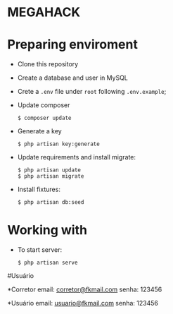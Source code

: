 # MEGAHACK


# Preparing enviroment

* Clone this repository
* Create a database and user in MySQL 
* Crete a `.env` file under `root` following `.env.example`;

* Update composer

    ```
    $ composer update
    ```

* Generate a key

    ```
    $ php artisan key:generate

    ```
* Update requirements and install migrate:

	```
	$ php artisan update
	$ php artisan migrate
	```

* Install fixtures:
	```
	$ php artisan db:seed
	```

# Working with

* To start server:

	```
	$ php artisan serve
	```

#Usuário

*Corretor
email: corretor@fkmail.com
senha: 123456

*Usuário
email: usuario@fkmail.com
senha: 123456


